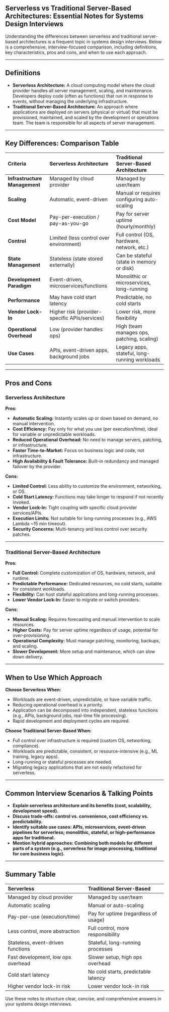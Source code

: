 ## Serverless vs Traditional Server-Based Architectures: Essential Notes for Systems Design Interviews

Understanding the differences between serverless and traditional server-based architectures is a frequent topic in systems design interviews. Below is a comprehensive, interview-focused comparison, including definitions, key characteristics, pros and cons, and when to use each approach.

---

## **Definitions**

- **Serverless Architecture:**
A cloud computing model where the cloud provider handles all server management, scaling, and maintenance. Developers deploy code (often as functions) that run in response to events, without managing the underlying infrastructure.
- **Traditional Server-Based Architecture:**
An approach where applications are deployed on servers (physical or virtual) that must be provisioned, maintained, and scaled by the development or operations team. The team is responsible for all aspects of server management.

---

## **Key Differences: Comparison Table**

| Criteria | Serverless Architecture | Traditional Server-Based Architecture |
| :-- | :-- | :-- |
| **Infrastructure Management** | Managed by cloud provider | Managed by user/team |
| **Scaling** | Automatic, event-driven | Manual or requires configuring auto-scaling |
| **Cost Model** | Pay-per-execution / pay-as-you-go | Pay for server uptime (hourly/monthly) |
| **Control** | Limited (less control over environment) | Full control (OS, hardware, network, etc.) |
| **State Management** | Stateless (state stored externally) | Can be stateful (state in memory or disk) |
| **Development Paradigm** | Event-driven, microservices/functions | Monolithic or microservices, long-running |
| **Performance** | May have cold start latency | Predictable, no cold starts |
| **Vendor Lock-In** | Higher risk (provider-specific APIs/services) | Lower risk, more flexibility |
| **Operational Overhead** | Low (provider handles ops) | High (team manages ops, patching, scaling) |
| **Use Cases** | APIs, event-driven apps, background jobs | Legacy apps, stateful, long-running workloads |



---

## **Pros and Cons**

### **Serverless Architecture**

**Pros:**

- **Automatic Scaling:** Instantly scales up or down based on demand, no manual intervention.
- **Cost Efficiency:** Pay only for what you use (per execution/time), ideal for variable or unpredictable workloads.
- **Reduced Operational Overhead:** No need to manage servers, patching, or infrastructure.
- **Faster Time-to-Market:** Focus on business logic and code, not infrastructure.
- **High Availability \& Fault Tolerance:** Built-in redundancy and managed failover by the provider.

**Cons:**

- **Limited Control:** Less ability to customize the environment, networking, or OS.
- **Cold Start Latency:** Functions may take longer to respond if not recently invoked.
- **Vendor Lock-In:** Tight coupling with specific cloud provider services/APIs.
- **Execution Limits:** Not suitable for long-running processes (e.g., AWS Lambda ~15 min timeout).
- **Security Concerns:** Multi-tenancy and less control over security patches.

---

### **Traditional Server-Based Architecture**

**Pros:**

- **Full Control:** Complete customization of OS, hardware, network, and runtime.
- **Predictable Performance:** Dedicated resources, no cold starts, suitable for consistent workloads.
- **Flexibility:** Can host stateful applications and long-running processes.
- **Lower Vendor Lock-In:** Easier to migrate or switch providers.

**Cons:**

- **Manual Scaling:** Requires forecasting and manual intervention to scale resources.
- **Higher Costs:** Pay for server uptime regardless of usage, potential for over-provisioning.
- **Operational Complexity:** Must manage patching, monitoring, backups, and scaling.
- **Slower Development:** More setup and maintenance, which can slow down delivery.

---

## **When to Use Which Approach**

**Choose Serverless When:**

- Workloads are event-driven, unpredictable, or have variable traffic.
- Reducing operational overhead is a priority.
- Application can be decomposed into independent, stateless functions (e.g., APIs, background jobs, real-time file processing).
- Rapid development and deployment cycles are required.

**Choose Traditional Server-Based When:**

- Full control over infrastructure is required (custom OS, networking, compliance).
- Workloads are predictable, consistent, or resource-intensive (e.g., ML training, legacy apps).
- Long-running or stateful processes are needed.
- Migrating legacy applications that are not easily refactored for serverless.

---

## **Common Interview Scenarios \& Talking Points**

- **Explain serverless architecture and its benefits (cost, scalability, development speed).**
- **Discuss trade-offs: control vs. convenience, cost efficiency vs. predictability.**
- **Identify suitable use cases: APIs, microservices, event-driven pipelines for serverless; monolithic, stateful, or high-performance apps for traditional.**
- **Mention hybrid approaches: Combining both models for different parts of a system (e.g., serverless for image processing, traditional for core business logic).**

---

## **Summary Table**

| Serverless | Traditional Server-Based |
| :-- | :-- |
| Managed by cloud provider | Managed by user/team |
| Automatic scaling | Manual or auto-scaling |
| Pay-per-use (execution/time) | Pay for uptime (regardless of usage) |
| Less control, more abstraction | Full control, more responsibility |
| Stateless, event-driven functions | Stateful, long-running processes |
| Fast development, low ops overhead | Slower setup, high ops overhead |
| Cold start latency | No cold starts, predictable latency |
| Higher vendor lock-in risk | Lower vendor lock-in risk |

Use these notes to structure clear, concise, and comprehensive answers in your systems design interviews.
